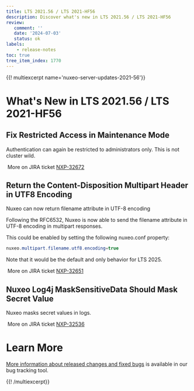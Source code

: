 ```yaml
---
title: LTS 2021.56 / LTS 2021-HF56
description: Discover what's new in LTS 2021.56 / LTS 2021-HF56
review:
   comment: ''
   date: '2024-07-03'
   status: ok
labels:
    - release-notes
toc: true
tree_item_index: 1770
---
```


{{! multiexcerpt name='nuxeo-server-updates-2021-56'}}
# What's New in LTS 2021.56 / LTS 2021-HF56

## Fix Restricted Access in Maintenance Mode


Authentication can again be restricted to administrators only. This is not cluster wild.

<i class="fa fa-long-arrow-right" aria-hidden="true"></i>&nbsp;More on JIRA ticket [NXP-32672](https://jira.nuxeo.com/browse/NXP-32672)

## Return the Content-Disposition Multipart Header in UTF8 Encoding


Nuxeo can now return filename attribute in UTF-8 encoding

Following the RFC6532, Nuxeo is now able to send the filename attribute in UTF-8 encoding in multipart responses.

This could be enabled by setting the following nuxeo.conf property:
```Java
nuxeo.multipart.filename.utf8.encoding=true
```

Note that it would be the default and only behavior for LTS 2025.

<i class="fa fa-long-arrow-right" aria-hidden="true"></i>&nbsp;More on JIRA ticket [NXP-32651](https://jira.nuxeo.com/browse/NXP-32651)

## Nuxeo Log4j MaskSensitiveData Should Mask Secret Value


Nuxeo masks secret values in logs.

<i class="fa fa-long-arrow-right" aria-hidden="true"></i>&nbsp;More on JIRA ticket [NXP-32536](https://jira.nuxeo.com/browse/NXP-32536)


# Learn More

[More information about released changes and fixed bugs](https://jira.nuxeo.com/secure/ReleaseNote.jspa?projectId=10011&version=22921) is available in our bug tracking tool.

{{! /multiexcerpt}}
